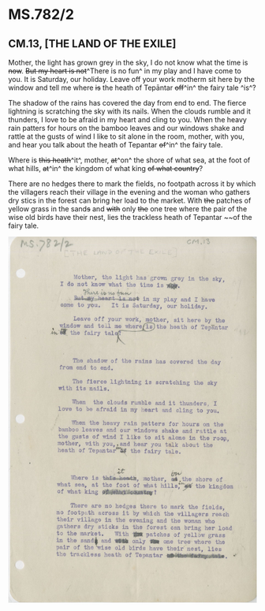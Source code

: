 # MS.782/2
## CM.13, [THE LAND OF THE EXILE]

Mother, the light has grown grey in the sky, I do not know what the time is ~~now~~.
~~But my heart is not~~^There is no fun^ in my play and I have come to you. It is Saturday, our holiday.
Leave off your work motherm sit here by the window and tell me where ~~is~~ the heath of Tepāntar ~~off~~^in^ the fairy tale ^is^?

The shadow of the rains has covered the day from end to end.
The fierce lightning is scratching the sky with its nails.
When the clouds rumble and it thunders, I love to be afraid in my heart and cling to you.
When the heavy rain patters for hours on the bamboo leaves and our windows shake and rattle at the gusts of wind I like to sit alone in the room, mother, with you, and hear you talk about the heath of Tepantar ~~of~~^in^ the fairy tale.

Where is ~~this heath~~^it^, mother, ~~at~~^on^ the shore of what sea, at the foot of what hills, ~~at~~^in^ the kingdom of what king ~~of what country~~?

There are no hedges there to mark the fields, no footpath across it by which the villagers reach their village in the evening and the woman who gathers dry stics in the forest can bring her load to the market. With ~~the~~ patches of yellow grass in the sand~~s~~ and ~~with~~ only ~~the~~ one tree where the pair of the wise old birds have their nest, lies the trackless heath of Tepantar ~~of the fairy tale.

![p14](MS782_2-014.jpg)